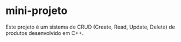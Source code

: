 # mini-projeto
Este projeto é um sistema de CRUD (Create, Read, Update, Delete) de produtos desenvolvido em C++.  
